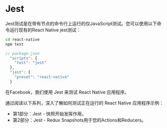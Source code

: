# Jest

Jest测试是在带有节点的命令行上运行的仅JavaScript测试。您可以使用以下命令运行现有的React Native jest测试：

```sh
cd react-native
npm test
```

```js
// package.json
  "scripts": {
    "test": "jest"
  },
  "jest": {
    "preset": "react-native"
  }
```

在Facebook，我们使用 Jest 来测试 React Native 应用程序。

通过阅读以下系列，深入了解如何测试正在运行的 React Native 应用程序示例：

* 第1部分：Jest - 快照开始发挥作用，
* 第2部分：Jest - Redux Snapshots用于您的Actions和Reducers。
